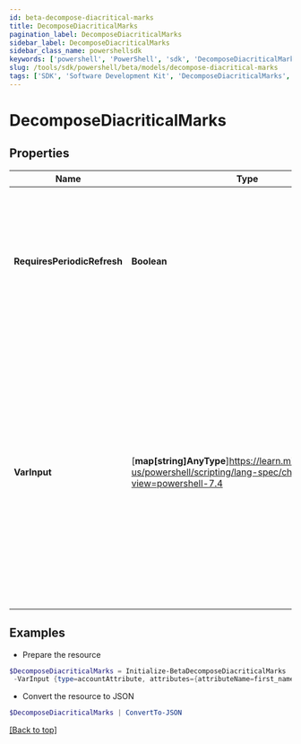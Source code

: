 ```yaml
---
id: beta-decompose-diacritical-marks
title: DecomposeDiacriticalMarks
pagination_label: DecomposeDiacriticalMarks
sidebar_label: DecomposeDiacriticalMarks
sidebar_class_name: powershellsdk
keywords: ['powershell', 'PowerShell', 'sdk', 'DecomposeDiacriticalMarks', 'BetaDecomposeDiacriticalMarks'] 
slug: /tools/sdk/powershell/beta/models/decompose-diacritical-marks
tags: ['SDK', 'Software Development Kit', 'DecomposeDiacriticalMarks', 'BetaDecomposeDiacriticalMarks']
---
```



# DecomposeDiacriticalMarks

## Properties

Name | Type | Description | Notes
------------ | ------------- | ------------- | -------------
**RequiresPeriodicRefresh** | **Boolean** | A value that indicates whether the transform logic should be re-evaluated every evening as part of the identity refresh process | [optional] [default to $false]
**VarInput** | [**map[string]AnyType**]https://learn.microsoft.com/en-us/powershell/scripting/lang-spec/chapter-04?view=powershell-7.4 | This is an optional attribute that can explicitly define the input data which will be fed into the transform logic. If input is not provided, the transform will take its input from the source and attribute combination configured via the UI. | [optional] 

## Examples

- Prepare the resource
```powershell
$DecomposeDiacriticalMarks = Initialize-BetaDecomposeDiacriticalMarks  -RequiresPeriodicRefresh false `
 -VarInput {type=accountAttribute, attributes={attributeName=first_name, sourceName=Source}}
```

- Convert the resource to JSON
```powershell
$DecomposeDiacriticalMarks | ConvertTo-JSON
```


[[Back to top]](#) 

